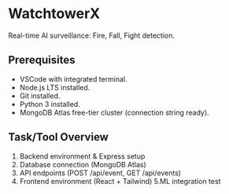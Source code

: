 # WatchtowerX   

Real-time AI surveillance: Fire, Fall, Fight detection.

## Prerequisites
- VSCode with integrated terminal.
- Node.js LTS installed.
- Git installed.
- Python 3 installed.
- MongoDB Atlas free-tier cluster (connection string ready).

## Task/Tool Overview
1. Backend environment & Express setup
2. Database connection (MongoDB Atlas)
3. API endpoints (POST /api/event, GET /api/events)
4. Frontend environment (React + Tailwind)
5.ML integration test

